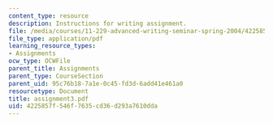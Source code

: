 ```yaml
---
content_type: resource
description: Instructions for writing assignment.
file: /media/courses/11-229-advanced-writing-seminar-spring-2004/4225857f546f7635cd36d293a7610dda_assignment3.pdf
file_type: application/pdf
learning_resource_types:
- Assignments
ocw_type: OCWFile
parent_title: Assignments
parent_type: CourseSection
parent_uid: 95c76b18-7a1e-0c45-fd3d-6add41e461a0
resourcetype: Document
title: assignment3.pdf
uid: 4225857f-546f-7635-cd36-d293a7610dda
---
```

